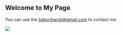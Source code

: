 ## Welcome to My Page

You can use the [bakoriharsh@gmail.com](bakoriharsh@gmail.com) to contact me. 

<a href="#">
  <img align="center" src="https://github-readme-stats.vercel.app/api?username=harshbakori&theme=dark&show_icons=true" />
<!-- ![HarshBakori's GitHub stats](https://github-readme-stats.vercel.app/api?username=harshbakori&theme=dark&show_icons=true) -->
</a>

